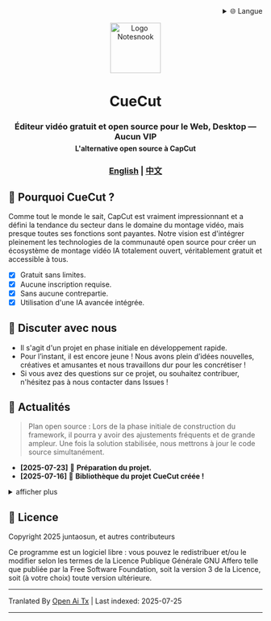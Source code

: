 
<div align="right">
  <details>
    <summary >🌐 Langue</summary>
    <div>
      <div align="center">
        <a href="https://openaitx.github.io/view.html?user=juntaosun&project=CueCut&lang=en">English</a>
        | <a href="https://openaitx.github.io/view.html?user=juntaosun&project=CueCut&lang=zh-CN">简体中文</a>
        | <a href="https://openaitx.github.io/view.html?user=juntaosun&project=CueCut&lang=zh-TW">繁體中文</a>
        | <a href="https://openaitx.github.io/view.html?user=juntaosun&project=CueCut&lang=ja">日本語</a>
        | <a href="https://openaitx.github.io/view.html?user=juntaosun&project=CueCut&lang=ko">한국어</a>
        | <a href="https://openaitx.github.io/view.html?user=juntaosun&project=CueCut&lang=hi">हिन्दी</a>
        | <a href="https://openaitx.github.io/view.html?user=juntaosun&project=CueCut&lang=th">ไทย</a>
        | <a href="https://openaitx.github.io/view.html?user=juntaosun&project=CueCut&lang=fr">Français</a>
        | <a href="https://openaitx.github.io/view.html?user=juntaosun&project=CueCut&lang=de">Deutsch</a>
        | <a href="https://openaitx.github.io/view.html?user=juntaosun&project=CueCut&lang=es">Español</a>
        | <a href="https://openaitx.github.io/view.html?user=juntaosun&project=CueCut&lang=it">Itapano</a>
        | <a href="https://openaitx.github.io/view.html?user=juntaosun&project=CueCut&lang=ru">Русский</a>
        | <a href="https://openaitx.github.io/view.html?user=juntaosun&project=CueCut&lang=pt">Português</a>
        | <a href="https://openaitx.github.io/view.html?user=juntaosun&project=CueCut&lang=nl">Nederlands</a>
        | <a href="https://openaitx.github.io/view.html?user=juntaosun&project=CueCut&lang=pl">Polski</a>
        | <a href="https://openaitx.github.io/view.html?user=juntaosun&project=CueCut&lang=ar">العربية</a>
        | <a href="https://openaitx.github.io/view.html?user=juntaosun&project=CueCut&lang=fa">فارسی</a>
        | <a href="https://openaitx.github.io/view.html?user=juntaosun&project=CueCut&lang=tr">Türkçe</a>
        | <a href="https://openaitx.github.io/view.html?user=juntaosun&project=CueCut&lang=vi">Tiếng Việt</a>
        | <a href="https://openaitx.github.io/view.html?user=juntaosun&project=CueCut&lang=id">Bahasa Indonesia</a>
      </div>
    </div>
  </details>
</div>

<p align="center">
<img style="align:center;" src="https://raw.githubusercontent.com/juntaosun/CueCut/main/./logo.png" alt="Logo Notesnook" width="100" />
</p>
<h1 align="center">CueCut</h1>

<h3 align="center" style="margin-bottom: -15px;">
<b>Éditeur vidéo gratuit et open source pour le Web, Desktop — Aucun VIP</b></a>
<h4 align="center">L'alternative open source à CapCut</a>
</h3>

<h3 align="center">
<a href="README.md"><b>English</b></a> | <a href="README_ZH.md"><b>中文</b></a>
</h3>

## 🎁 Pourquoi CueCut ?  
Comme tout le monde le sait, CapCut est vraiment impressionnant et a défini la tendance du secteur dans le domaine du montage vidéo, mais presque toutes ses fonctions sont payantes. Notre vision est d'intégrer pleinement les technologies de la communauté open source pour créer un écosystème de montage vidéo IA totalement ouvert, véritablement gratuit et accessible à tous.   

- [x] Gratuit sans limites.  
- [x] Aucune inscription requise.  
- [x] Sans aucune contrepartie.  
- [x] Utilisation d'une IA avancée intégrée.  

## 💬 Discuter avec nous  
-  Il s'agit d'un projet en phase initiale en développement rapide. 
-  Pour l’instant, il est encore jeune ! Nous avons plein d’idées nouvelles, créatives et amusantes et nous travaillons dur pour les concrétiser !      
-  Si vous avez des questions sur ce projet, ou souhaitez contribuer, n'hésitez pas à nous contacter dans Issues !    


## 👏 Actualités

> Plan open source : Lors de la phase initiale de construction du framework, il pourra y avoir des ajustements fréquents et de grande ampleur. Une fois la solution stabilisée, nous mettrons à jour le code source simultanément.   

- **[2025-07-23]** 🚀 **Préparation du projet.** 
- **[2025-07-16]** 🚀 **Bibliothèque du projet CueCut créée !** 

<details>
<summary>afficher plus</summary>
</details>


## 🔑 Licence

Copyright 2025 juntaosun, et autres contributeurs

Ce programme est un logiciel libre : vous pouvez le redistribuer et/ou le modifier selon les termes de la Licence Publique Générale GNU Affero telle que publiée par la Free Software Foundation, soit la version 3 de la Licence, soit (à votre choix) toute version ultérieure.

---

Tranlated By [Open Ai Tx](https://github.com/OpenAiTx/OpenAiTx) | Last indexed: 2025-07-25

---